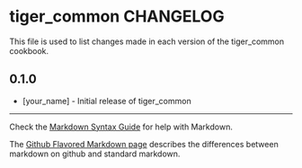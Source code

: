 # tiger_common CHANGELOG

This file is used to list changes made in each version of the tiger_common cookbook.

## 0.1.0
- [your_name] - Initial release of tiger_common

- - -
Check the [Markdown Syntax Guide](http://daringfireball.net/projects/markdown/syntax) for help with Markdown.

The [Github Flavored Markdown page](http://github.github.com/github-flavored-markdown/) describes the differences between markdown on github and standard markdown.
